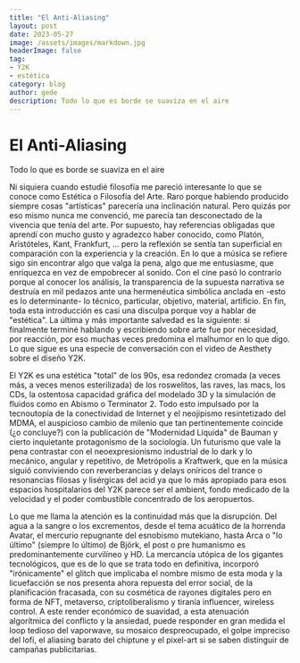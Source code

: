 ```yaml
---
title: "El Anti-Aliasing"
layout: post
date: 2023-05-27
image: /assets/images/markdown.jpg
headerImage: false
tag:
- Y2K
- estética
category: blog
author: gede
description: Todo lo que es borde se suaviza en el aire
---
```


# El Anti-Aliasing
Todo lo que es borde se suaviza en el aire

Ni siquiera cuando estudié filosofía me pareció interesante lo que se conoce como Estética o Filosofía del Arte. Raro porque habiendo producido siempre cosas "artísticas" parecería una inclinación natural. Pero quizás por eso mismo nunca me convenció, me parecía tan desconectado de la vivencia que tenía del arte. Por supuesto, hay referencias obligadas que aprendí con mucho gusto y agradezco haber conocido, como Platón, Aristóteles, Kant, Frankfurt, ... pero la reflexión se sentía tan superficial en comparación con la experiencia y la creación. En lo que a música se refiere sigo sin encontrar algo que valga la pena, algo que me entusiasme, que enriquezca en vez de empobrecer al sonido. Con el cine pasó lo contrario porque al conocer los análisis, la transparencia de la supuesta narrativa se destruía en mil pedazos ante una hermenéutica simbólica anclada en -esto es lo determinante- lo técnico, particular, objetivo, material, artificio. En fin, toda esta introducción es casi una disculpa porque voy a hablar de "estética". La última y más importante salvedad es la siguiente: si finalmente terminé hablando y escribiendo sobre arte fue por necesidad, por reacción, por eso muchas veces predomina el malhumor en lo que digo. Lo que sigue es una especie de conversación con el video de Aesthety sobre el diseño Y2K.

El Y2K es una estética "total" de los 90s, esa redondez cromada (a veces más, a veces menos esterilizada) de los roswelitos, las raves, las macs, los CDs, la ostentosa capacidad gráfica del modelado 3D y la simulación de fluidos como en Abismo o Terminator 2. Todo esto impulsado por la tecnoutopía de la conectividad de Internet y el neojipismo resintetizado del MDMA, el auspicioso cambio de milenio que tan pertinentemente coincide (¿o concluye?) con la publicación de "Modernidad Líquida" de Bauman y cierto inquietante protagonismo de la sociología. Un futurismo que vale la pena contrastar con el neoexpresionismo industrial de lo dark y lo mecánico, angular y repetitivo, de Metrópolis a Kraftwerk, que en la música siguió conviviendo con reverberancias y delays oníricos del trance o resonancias filosas y lisérgicas del acid ya que lo más apropiado para esos espacios hospitalarios del Y2K parece ser el ambient, fondo medicado de la velocidad y el poder combustible concentrado de los aeropuertos.

Lo que me llama la atención es la continuidad más que la disrupción. Del agua a la sangre o los excrementos, desde el tema acuático de la horrenda Avatar, el mercurio repugnante del esnobismo mutekiano, hasta Arca o "lo último" (siempre lo último) de Björk, el post o pre humanismo es predominantemente curvilíneo y HD. La mercancía utópica de los gigantes tecnológicos, que es de lo que se trata todo en definitiva, incorporó "irónicamente" el glitch que implicaba el nombre mismo de esta moda y la licuefacción se nos presenta ahora repuesta del error social, de la planificación fracasada, con su cosmética de rayones digitales pero en forma de NFT, metaverso, criptoliberalismo y tiranía influencer, wireless control. A este render económico de suavidad, a esta atenuación algorítmica del conflicto y la ansiedad, puede responder en gran medida el loop tedioso del vaporwave, su mosaico despreocupado, el golpe impreciso del lofi, el aliasing barato del chiptune y el pixel-art si se saben distinguir de campañas publicitarias. 
